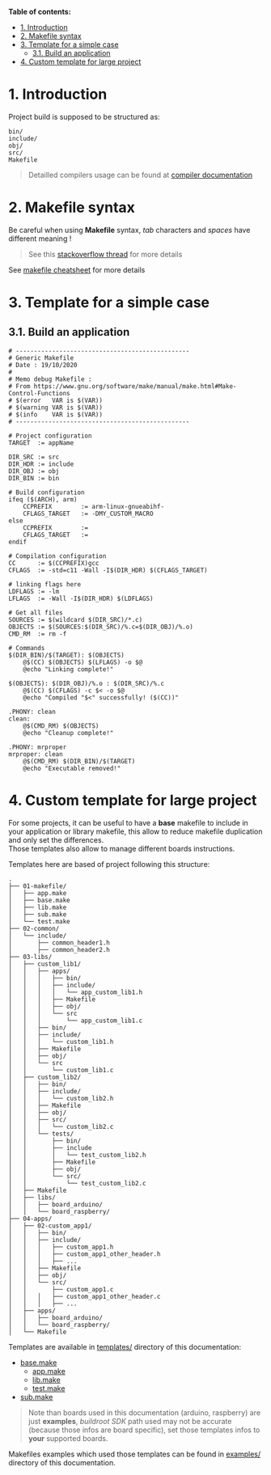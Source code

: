 **Table of contents:**

- [1. Introduction](#1-introduction)
- [2. Makefile syntax](#2-makefile-syntax)
- [3. Template for a simple case](#3-template-for-a-simple-case)
  - [3.1. Build an application](#31-build-an-application)
- [4. Custom template for large project](#4-custom-template-for-large-project)

# 1. Introduction

Project build is supposed to be structured as:
```shell
bin/  
include/  
obj/  
src/  
Makefile  
```
> Detailled compilers usage can be found at [compiler documentation][repo-doc-compilers]

# 2. Makefile syntax

Be careful when using **Makefile** syntax, _tab_ characters and _spaces_ have different meaning !
> See this [stackoverflow thread][thread-so-makefile-space-or-tab] for more details

See [makefile cheatsheet][repo-makefile-cheatsheet] for more details

# 3. Template for a simple case
## 3.1. Build an application

```make
# ------------------------------------------------
# Generic Makefile
# Date : 19/10/2020
#
# Memo debug Makefile :
# From https://www.gnu.org/software/make/manual/make.html#Make-Control-Functions
# $(error   VAR is $(VAR))
# $(warning VAR is $(VAR))
# $(info    VAR is $(VAR))
# ------------------------------------------------

# Project configuration
TARGET  := appName

DIR_SRC := src
DIR_HDR := include
DIR_OBJ := obj
DIR_BIN := bin

# Build configuration
ifeq ($(ARCH), arm)
	CCPREFIX        := arm-linux-gnueabihf-
	CFLAGS_TARGET   := -DMY_CUSTOM_MACRO
else
	CCPREFIX        :=
	CFLAGS_TARGET   := 
endif

# Compilation configuration
CC      := $(CCPREFIX)gcc
CFLAGS  := -std=c11 -Wall -I$(DIR_HDR) $(CFLAGS_TARGET)

# linking flags here
LDFLAGS := -lm
LFLAGS  := -Wall -I$(DIR_HDR) $(LDFLAGS)

# Get all files
SOURCES := $(wildcard $(DIR_SRC)/*.c)
OBJECTS := $(SOURCES:$(DIR_SRC)/%.c=$(DIR_OBJ)/%.o)
CMD_RM  := rm -f

# Commands
$(DIR_BIN)/$(TARGET): $(OBJECTS)
	@$(CC) $(OBJECTS) $(LFLAGS) -o $@
	@echo "Linking complete!"

$(OBJECTS): $(DIR_OBJ)/%.o : $(DIR_SRC)/%.c
	@$(CC) $(CFLAGS) -c $< -o $@
	@echo "Compiled "$<" successfully! ($(CC))"

.PHONY: clean
clean:
	@$(CMD_RM) $(OBJECTS)
	@echo "Cleanup complete!"

.PHONY: mrproper
mrproper: clean
	@$(CMD_RM) $(DIR_BIN)/$(TARGET)
	@echo "Executable removed!"
```

# 4. Custom template for large project

For some projects, it can be useful to have a **base** makefile to include in your application or library makefile, this allow to reduce makefile duplication and only set the differences.  
Those templates also allow to manage different boards instructions.

Templates here are based of project following this structure:
```shell
.
├── 01-makefile/
│   ├── app.make
│   ├── base.make
│   ├── lib.make
│   ├── sub.make
│   └── test.make
├── 02-common/
│   └── include/
│       ├── common_header1.h
│       ├── common_header2.h
├── 03-libs/
│   ├── custom_lib1/
│   │   ├── apps/
│   │   │   ├── bin/
│   │   │   ├── include/
│   │   │   │   └── app_custom_lib1.h
│   │   │   ├── Makefile
│   │   │   ├── obj/
│   │   │   └── src
│   │   │       └── app_custom_lib1.c
│   │   ├── bin/
│   │   ├── include/
│   │   │   └── custom_lib1.h
│   │   ├── Makefile
│   │   ├── obj/
│   │   └── src
│   │       └── custom_lib1.c
│   ├── custom_lib2/
│   │   ├── bin/
│   │   ├── include/
│   │   │   └── custom_lib2.h
│   │   ├── Makefile
│   │   ├── obj/
│   │   ├── src/
│   │   │   └── custom_lib2.c
│   │   └── tests/
│   │       ├── bin/
│   │       ├── include
│   │       │   └── test_custom_lib2.h
│   │       ├── Makefile
│   │       ├── obj/
│   │       └── src/
│   │           └── test_custom_lib2.c
│   ├── Makefile
│   ├── libs/
│   │   ├── board_arduino/
│   │   └── board_raspberry/
├── 04-apps/
│   ├── 02-custom_app1/
│   │   ├── bin/
│   │   ├── include/
│   │   │   ├── custom_app1.h
│   │   │   ├── custom_app1_other_header.h
│   │   │   ├── ...
│   │   ├── Makefile
│   │   ├── obj/
│   │   └── src/
│   │       ├── custom_app1.c
│   │   │   ├── custom_app1_other_header.c
│   │   │   ├── ...
│   ├── apps/
│   │   ├── board_arduino/
│   │   └── board_raspberry/
│   └── Makefile

```

Templates are available in [templates/][repo-makefile-templates] directory of this documentation:
- [base.make][repo-makefile-template-base]
  - [app.make][repo-makefile-template-lib]
  - [lib.make][repo-makefile-template-test]
  - [test.make][repo-makefile-template-app]
- [sub.make][repo-makefile-template-sub]
> Note than boards used in this documentation (arduino, raspberry) are just **examples**, _buildroot SDK_ path used may not be accurate (because those infos are board specific), set those templates infos to **your** supported boards.

Makefiles examples which used those templates can be found in [examples/][repo-makefile-examples] directory of this documentation.


<!-- Links of this repository -->

[repo-doc-compilers]: ../../Compilers/

[repo-makefile-cheatsheet]: makefile-cheatsheet.md

[repo-makefile-templates]: templates/
[repo-makefile-template-base]: templates/base.make
[repo-makefile-template-lib]: templates/lib.make
[repo-makefile-template-test]: templates/test.make
[repo-makefile-template-app]: templates/app.make
[repo-makefile-template-sub]: templates/sub.make

[repo-makefile-examples]: examples/

<!-- Links for external ressources -->

[make-file-fct]: https://www.gnu.org/software/make/manual/html_node/File-Function.html

[thread-so-makefile-space-or-tab]: https://stackoverflow.com/questions/28712585/when-to-use-space-or-tab-in-makefile
